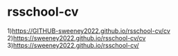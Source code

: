 # rsschool-cv 
1)https://GITHUB-sweeney2022.github.io/rsschool-cv/cv
2)https://sweeney2022.github.io/rsschool-cv/cv
3)https://sweeney2022.github.io/rsschool-cv/
